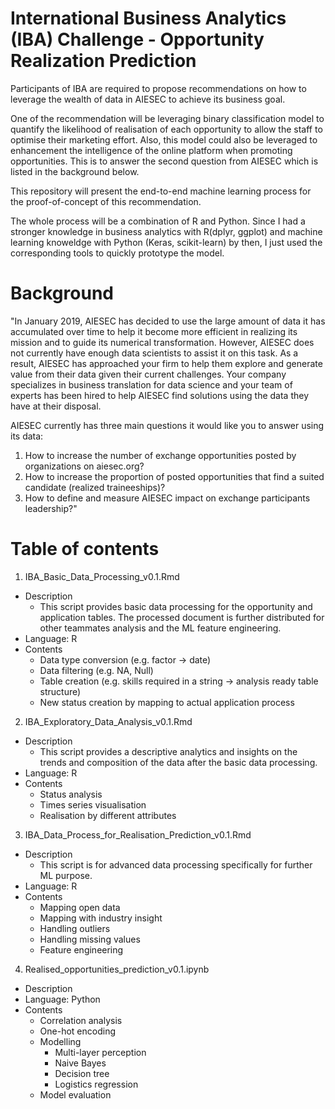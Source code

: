 # International Business Analytics (IBA) Challenge - Opportunity Realization Prediction
Participants of IBA are required to propose recommendations on how to leverage the wealth of data in AIESEC to achieve its business goal.

One of the recommendation will be leveraging binary classification model to quantify the likelihood of realisation of each opportunity to allow the staff to optimise their marketing effort. Also, this model could also be leveraged to enhancement the intelligence of the online platform when promoting opportunities. This is to answer the second question from AIESEC which is listed in the background below.

This repository will present the end-to-end machine learning process for the proof-of-concept of this recommendation.

The whole process will be a combination of R and Python. Since I had a stronger knowledge in business analytics with R(dplyr, ggplot) and machine learning knoweldge with Python (Keras, scikit-learn) by then, I just used the corresponding tools to quickly prototype the model.

# Background
"In January 2019, AIESEC has decided to use the large amount of data it has accumulated over time to help it become more efficient in realizing its mission and to guide its numerical transformation. However, AIESEC does not currently have enough data scientists to assist it on this task. As a result, AIESEC has approached your firm to help them explore and generate value from their data given their current challenges. Your company specializes in business translation for data science and your team of experts has been hired to help AIESEC find solutions using the data they have at their disposal.

AIESEC currently has three main questions it would like you to answer using its data:
1. How to increase the number of exchange opportunities posted by organizations on aiesec.org?
2. How to increase the proportion of posted opportunities that find a suited candidate (realized traineeships)?
3. How to define and measure AIESEC impact on exchange participants leadership?"

# Table of contents
1. IBA_Basic_Data_Processing_v0.1.Rmd
  - Description
    - This script provides basic data processing for the opportunity and application tables. The processed document is further distributed for other teammates analysis and the ML feature engineering.
  - Language: R
  - Contents
    - Data type conversion (e.g. factor -> date)
    - Data filtering (e.g. NA, Null)
    - Table creation (e.g. skills required in a string -> analysis ready table structure)
    - New status creation by mapping to actual application process
2. IBA_Exploratory_Data_Analysis_v0.1.Rmd
  - Description
    - This script provides a descriptive analytics and insights on the trends and composition of the data after the basic data processing.
  - Language: R
  - Contents
    - Status analysis
    - Times series visualisation
    - Realisation by different attributes
3. IBA_Data_Process_for_Realisation_Prediction_v0.1.Rmd
  - Description
    - This script is for advanced data processing specifically for further ML purpose.
  - Language: R
  - Contents
    - Mapping open data
    - Mapping with industry insight
    - Handling outliers
    - Handling missing values
    - Feature engineering
4. Realised_opportunities_prediction_v0.1.ipynb
  - Description
  - Language: Python
  - Contents
    - Correlation analysis
    - One-hot encoding
    - Modelling
      - Multi-layer perception
      - Naive Bayes
      - Decision tree
      - Logistics regression
    - Model evaluation
